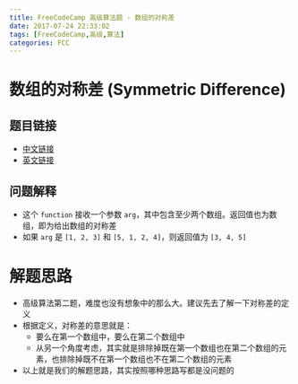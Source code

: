 ```yaml
---
title: FreeCodeCamp 高级算法题 - 数组的对称差
date: 2017-07-24 22:33:02
tags: [FreeCodeCamp,高级,算法]
categories: FCC
---
```


# 数组的对称差 (Symmetric Difference)

## 题目链接
- [中文链接](https://freecodecamp.cn/challenges/symmetric-difference)
- [英文链接](https://freecodecamp.com/challenges/symmetric-difference)

## 问题解释
- 这个 `function` 接收一个参数 `arg`，其中包含至少两个数组。返回值也为数组，即为给出数组的对称差
- 如果 `arg` 是 `[1, 2, 3]` 和 `[5, 1, 2, 4]`，则返回值为 `[3, 4, 5]`

<!--more-->

# 解题思路
- 高级算法第二题，难度也没有想象中的那么大。建议先去了解一下对称差的定义
- 根据定义，对称差的意思就是：
    - 要么在第一个数组中，要么在第二个数组中
    - 从另一个角度考虑，其实就是排除掉既在第一个数组也在第二个数组的元素，也排除掉既不在第一个数组也不在第二个数组的元素
- 以上就是我们的解题思路，其实按照哪种思路写都是没问题的